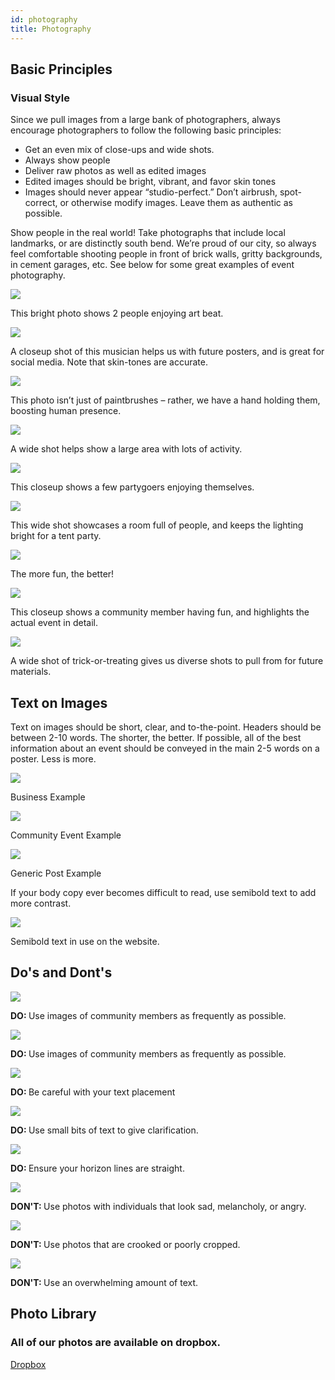 ```yaml
---
id: photography
title: Photography
---
```


## Basic Principles

### Visual Style

Since we pull images from a large bank of photographers, always encourage photographers to follow the following basic principles:

- Get an even mix of close-ups and wide shots.
- Always show people
- Deliver raw photos as well as edited images
- Edited images should be bright, vibrant, and favor skin tones
- Images should never appear “studio-perfect.” Don’t airbrush, spot-correct, or otherwise modify images. Leave them as authentic as possible.

Show people in the real world! Take photographs that include local landmarks, or are distinctly south bend. We’re proud of our city, so always feel comfortable shooting people in front of brick walls, gritty backgrounds, in cement garages, etc.
See below for some great examples of event photography.

<div class="row">
<div class="thirdWidth"><img class="downloadable" src="../img/photoExamples1.jpg"><p class="descriptionText">This bright photo shows 2 people enjoying art beat.</p></div>
<div class="thirdWidth"><img class="downloadable" src="../img/photoExamples2.jpg"><p class="descriptionText">A closeup shot of this musician helps us with future posters, and is great for social media. Note that skin-tones are accurate.</p></div>
<div class="thirdWidth"><img class="downloadable" src="../img/photoExamples3.jpg"><p class="descriptionText">This photo isn’t just of paintbrushes – rather, we have a hand holding them, boosting human presence.</p></div>
</div>

<div class="row">
<div class="thirdWidth"><img class="downloadable" src="../img/photoExamples4.jpg"><p class="descriptionText">A wide shot helps show a large area with lots of activity.</p></div>
<div class="thirdWidth"><img class="downloadable" src="../img/photoExamples5.jpg"><p class="descriptionText">This closeup shows a few partygoers enjoying themselves.</p></div>
<div class="thirdWidth"><img class="downloadable" src="../img/photoExamples6.jpg"><p class="descriptionText">This wide shot showcases a room full of people, and keeps the lighting bright for a tent party.</p></div>
</div>

<div class="row">
<div class="thirdWidth"><img class="downloadable" src="../img/photoExamples7.jpg"><p class="descriptionText">The more fun, the better!</p></div>
<div class="thirdWidth"><img class="downloadable" src="../img/photoExamples8.jpg"><p class="descriptionText">This closeup shows a community member having fun, and highlights the actual event in detail.</p></div>
<div class="thirdWidth"><img class="downloadable" src="../img/photoExamples9.jpg"><p class="descriptionText">A wide shot of trick-or-treating gives us diverse shots to pull from for future materials.</p></div>
</div>

## Text on Images

Text on images should be short, clear, and to-the-point. Headers should be between 2-10 words. The shorter, the better. If possible, all of the best information about an event should be conveyed in the main 2-5 words on a poster. Less is more.

<div class="row">
<div class="thirdWidth"><img class="downloadable" src="../img/textOnImages1.jpg"><p class="descriptionText">Business Example</p></div>
<div class="thirdWidth"><img class="downloadable" src="../img/textOnImages2.jpg"><p class="descriptionText">Community Event Example</p></div>
<div class="thirdWidth"><img class="downloadable" src="../img/textOnImages3.jpg"><p class="descriptionText">Generic Post Example</p></div>
</div>

If your body copy ever becomes difficult to read, use semibold text to add more contrast.

<img class="downloadable" src="../img/textOnImages4.jpg">
<p class="descriptionText">Semibold text in use on the website.</p>

## Do's and Dont's

<div class="row">
<div class="halfWidth dosDonts"><img class="" src="../img/photographyDosDonts1.jpg"><p class="descriptionText dos"><strong>DO: </strong>Use images of community members as frequently as possible.</p></div>
<div class="halfWidth dosDonts"><img class="downloadable" src="../img/photographyDosDonts2.jpg"><p class="descriptionText dos"><strong>DO: </strong>Use images of community members as frequently as possible.</p></div>
</div>

<div class="row">
<div class="halfWidth dosDonts"><img class="downloadable" src="../img/photographyDosDonts3.jpg"><p class="descriptionText dos"><strong>DO: </strong>Be careful with your text placement</p></div>
<div class="halfWidth dosDonts"><img class="downloadable" src="../img/photographyDosDonts4.jpg"><p class="descriptionText dos"><strong>DO: </strong>Use small bits of text to give clarification.</p></div>
</div>

<div class="dosDonts"><img class="downloadable" src="../img/photographyDosDonts5.jpg"><p class="descriptionText dos"><strong>DO: </strong>Ensure your horizon lines are straight.</p></div>

<div class="row">
<div class="thirdWidth dosDonts"><img class="downloadable" src="../img/photographyDosDonts6.jpg"><p class="descriptionText donts"><strong>DON'T: </strong>Use photos with individuals that look sad, melancholy, or angry.</p></div>
<div class="thirdWidth"><img class="downloadable" src="../img/photographyDosDonts7.jpg"><p class="descriptionText donts"><strong>DON'T: </strong>Use photos that are crooked or poorly cropped.</p></div>
<div class="thirdWidth"><img class="downloadable" src="../img/photographyDosDonts8.jpg"><p class="descriptionText donts"><strong>DON'T: </strong>Use an overwhelming amount of text.</p></div>
</div>

## Photo Library

<h3 class="centeredText">All of our photos are available on dropbox.</h3>
<div class="btnContainer"><a class="button" href="https://www.dropbox.com/sh/br00xa3upis5m0a/AACEXeiwB2kqF_T8hMOZ329xa?dl=0">Dropbox</a></div>

